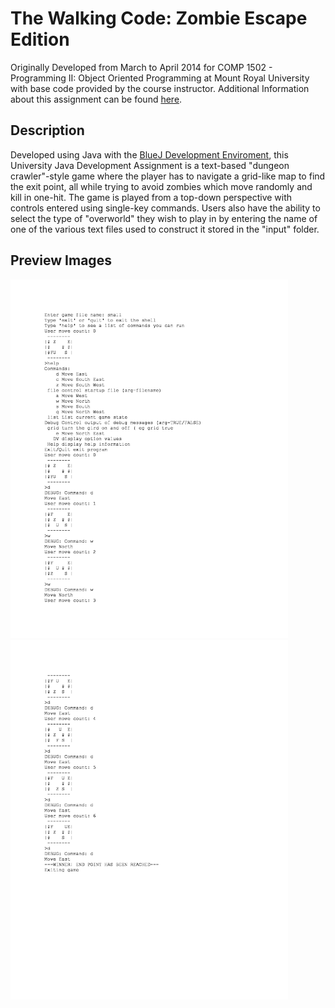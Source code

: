 # The Walking Code: Zombie Escape Edition
Originally Developed from March to April 2014 for COMP 1502 - Programming II: Object Oriented Programming at Mount Royal University with base code provided by the course instructor. Additional Information about this assignment can be found [here](https://github.com/MarkLadoing143/the-walking-code/blob/master/Assignment%205.pdf).

## Description
Developed using Java with the [BlueJ Development Enviroment](https://www.bluej.org/), this University Java Development Assignment is a text-based "dungeon crawler"-style game where the player has to navigate a grid-like map to find the exit point, all while trying to avoid zombies which move randomly and kill in one-hit. The game is played from a top-down perspective with controls entered using single-key commands. Users also have the ability to select the type of "overworld" they wish to play in by entering the name of one of the various text files used to construct it stored in the "input" folder.

## Preview Images
<img src="https://github.com/MarkLadoing143/the-walking-code/blob/master/PreviewImages/c7c359fc1ab42178557ad5cbb2281da9-0.jpg" alt="Preview Image 1" width="444"><img src="https://github.com/MarkLadoing143/the-walking-code/blob/master/PreviewImages/c7c359fc1ab42178557ad5cbb2281da9-1.jpg" alt="Preview Image 2" width="444">
